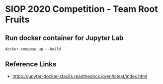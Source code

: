 # SIOP 2020 Competition - Team Root Fruits


## Run docker container for Jupyter Lab
```
docker-compose up --build
```

## Reference Links
- https://jupyter-docker-stacks.readthedocs.io/en/latest/index.html
